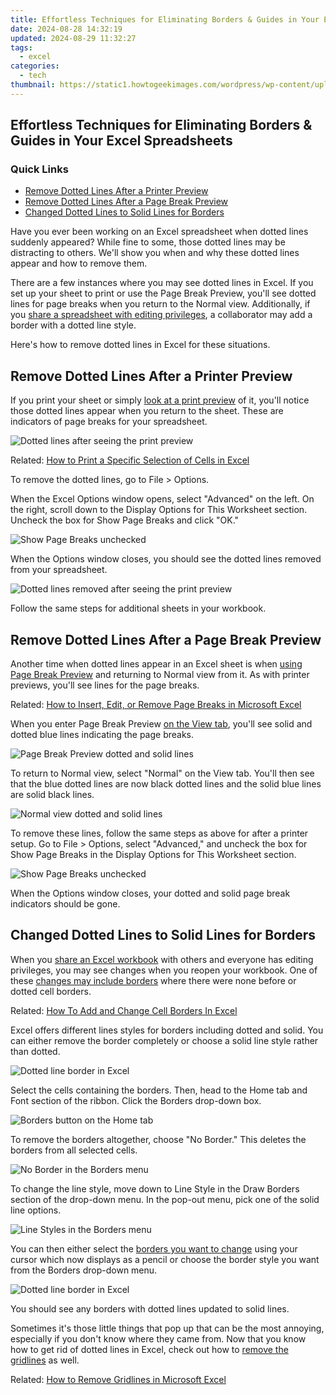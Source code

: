 ```yaml
---
title: Effortless Techniques for Eliminating Borders & Guides in Your Excel Spreadsheets
date: 2024-08-28 14:32:19
updated: 2024-08-29 11:32:27
tags:
  - excel
categories:
  - tech
thumbnail: https://static1.howtogeekimages.com/wordpress/wp-content/uploads/2021/09/microsoft_excel_hero_1200x675.jpg
---
```


## Effortless Techniques for Eliminating Borders & Guides in Your Excel Spreadsheets

### Quick Links

* [Remove Dotted Lines After a Printer Preview](https://facebook-video-content.techidaily.com/updated-in-2024-stream-like-a-pro-fb-live-tips-2023/)
* [Remove Dotted Lines After a Page Break Preview](https://youtube-zero.techidaily.com/024-approved-cut-to-perfection-a-detailed-guide-on-youtube-short-video-making/)
* [Changed Dotted Lines to Solid Lines for Borders](https://facebook-video-recording.techidaily.com/new-in-2024-unlocking-videos-on-fb-with-2023-mobile-utility/)

 Have you ever been working on an Excel spreadsheet when dotted lines suddenly appeared? While fine to some, those dotted lines may be distracting to others. We'll show you when and why these dotted lines appear and how to remove them.

 There are a few instances where you may see dotted lines in Excel. If you set up your sheet to print or use the Page Break Preview, you'll see dotted lines for page breaks when you return to the Normal view. Additionally, if you [share a spreadsheet with editing privileges](https://vimeo-videos.techidaily.com/innovating-content-creation-vimeo-edition/), a collaborator may add a border with a dotted line style.

 Here's how to remove dotted lines in Excel for these situations.

##  Remove Dotted Lines After a Printer Preview

 If you print your sheet or simply [look at a print preview](https://some-guidance.techidaily.com/updated-tuning-into-emotion-background-melodies-in-film/) of it, you'll notice those dotted lines appear when you return to the sheet. These are indicators of page breaks for your spreadsheet.

![Dotted lines after seeing the print preview](https://static1.howtogeekimages.com/wordpress/wp-content/uploads/2022/09/PrinterLines-ExcelRemoveDottedLines.png) 

Related: [How to Print a Specific Selection of Cells in Excel](https://some-guidance.techidaily.com/updated-tuning-into-emotion-background-melodies-in-film/) 

 To remove the dotted lines, go to File > Options.

 When the Excel Options window opens, select "Advanced" on the left. On the right, scroll down to the Display Options for This Worksheet section. Uncheck the box for Show Page Breaks and click "OK."

![Show Page Breaks unchecked](https://static1.howtogeekimages.com/wordpress/wp-content/uploads/2022/09/UncheckShowBreaks-ExcelRemoveDottedLines.png) 

 When the Options window closes, you should see the dotted lines removed from your spreadsheet.

![Dotted lines removed after seeing the print preview](https://static1.howtogeekimages.com/wordpress/wp-content/uploads/2022/09/PrinterNoLines-ExcelRemoveDottedLines.png) 

 Follow the same steps for additional sheets in your workbook.

##  Remove Dotted Lines After a Page Break Preview

 Another time when dotted lines appear in an Excel sheet is when [using Page Break Preview](https://screen-video-capture.techidaily.com/2024-approved-advanced-techniques-in-xbox-gaming-recording-setup/) and returning to Normal view from it. As with printer previews, you'll see lines for the page breaks.

Related: [How to Insert, Edit, or Remove Page Breaks in Microsoft Excel](https://screen-video-capture.techidaily.com/2024-approved-advanced-techniques-in-xbox-gaming-recording-setup/) 

 When you enter Page Break Preview [on the View tab](https://fox-blue.techidaily.com/2024-approved-deep-investigation-into-ustream-and-its-competitors/), you'll see solid and dotted blue lines indicating the page breaks.

![Page Break Preview dotted and solid lines](https://static1.howtogeekimages.com/wordpress/wp-content/uploads/2022/09/PageBreakLines-ExcelRemoveDottedLines.png) 

 To return to Normal view, select "Normal" on the View tab. You'll then see that the blue dotted lines are now black dotted lines and the solid blue lines are solid black lines.

![Normal view dotted and solid lines](https://static1.howtogeekimages.com/wordpress/wp-content/uploads/2022/09/NormalLines-ExcelRemoveDottedLines.png) 

 To remove these lines, follow the same steps as above for after a printer setup. Go to File > Options, select "Advanced," and uncheck the box for Show Page Breaks in the Display Options for This Worksheet section.

![Show Page Breaks unchecked](https://static1.howtogeekimages.com/wordpress/wp-content/uploads/2022/09/UncheckShowBreaks-ExcelRemoveDottedLines.png) 

 When the Options window closes, your dotted and solid page break indicators should be gone.

##  Changed Dotted Lines to Solid Lines for Borders

 When you [share an Excel workbook](https://instagram-video-files.techidaily.com/2024-approved-a-step-by-step-approach-for-flawless-instagrams/) with others and everyone has editing privileges, you may see changes when you reopen your workbook. One of these [changes may include borders](https://activate-lock.techidaily.com/in-2024-3-effective-ways-to-unlock-icloud-account-without-password-on-apple-iphone-14-by-drfone-ios/) where there were none before or dotted cell borders.

Related: [How To Add and Change Cell Borders In Excel](https://activate-lock.techidaily.com/in-2024-3-effective-ways-to-unlock-icloud-account-without-password-on-apple-iphone-14-by-drfone-ios/) 

 Excel offers different lines styles for borders including dotted and solid. You can either remove the border completely or choose a solid line style rather than dotted.

![Dotted line border in Excel](https://static1.howtogeekimages.com/wordpress/wp-content/uploads/2022/09/DottedBorder-ExcelRemoveDottedLines.png) 

 Select the cells containing the borders. Then, head to the Home tab and Font section of the ribbon. Click the Borders drop-down box.

![Borders button on the Home tab](https://static1.howtogeekimages.com/wordpress/wp-content/uploads/2022/09/HomeBorders-ExcelRemoveDottedLines.png) 

 To remove the borders altogether, choose "No Border." This deletes the borders from all selected cells.

![No Border in the Borders menu](https://static1.howtogeekimages.com/wordpress/wp-content/uploads/2022/09/NoBorder-ExcelRemoveDottedLines.png) 

 To change the line style, move down to Line Style in the Draw Borders section of the drop-down menu. In the pop-out menu, pick one of the solid line options.

![Line Styles in the Borders menu](https://static1.howtogeekimages.com/wordpress/wp-content/uploads/2022/09/LineStyle-ExcelRemoveDottedLines.png) 

 You can then either select the [borders you want to change](https://android-frp.techidaily.com/in-2024-full-guide-to-bypass-samsung-galaxy-m34-frp-by-drfone-android/) using your cursor which now displays as a pencil or choose the border style you want from the Borders drop-down menu.

![Dotted line border in Excel](https://static1.howtogeekimages.com/wordpress/wp-content/uploads/2022/09/DottedBorder-ExcelRemoveDottedLines.png) 

 You should see any borders with dotted lines updated to solid lines.

 Sometimes it's those little things that pop up that can be the most annoying, especially if you don't know where they came from. Now that you know how to get rid of dotted lines in Excel, check out how to [remove the gridlines](https://driver-download.techidaily.com/easy-guide-to-installing-amd-radeon-hd-7700-graphics-card-driver-updates/) as well.

Related: [How to Remove Gridlines in Microsoft Excel](https://driver-download.techidaily.com/easy-guide-to-installing-amd-radeon-hd-7700-graphics-card-driver-updates/)

<ins class="adsbygoogle"
     style="display:block"
     data-ad-format="autorelaxed"
     data-ad-client="ca-pub-7571918770474297"
     data-ad-slot="1223367746"></ins>



<ins class="adsbygoogle"
     style="display:block"
     data-ad-client="ca-pub-7571918770474297"
     data-ad-slot="8358498916"
     data-ad-format="auto"
     data-full-width-responsive="true"></ins>
